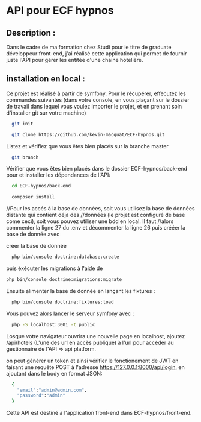# API pour ECF hypnos

## Description :

Dans le cadre de ma formation chez Studi pour le titre de graduate développeur front-end, j'ai réalisé cette application qui permet de fournir juste l'API pour gérer les entitée d'une chaine hotelière.

## installation en local :

Ce projet est réalisé à partir de symfony.
Pour le récupérer, effecutez les commandes suivantes (dans votre console, en vous plaçant sur le dossier de travail dans lequel vous voulez importer le projet, et en prenant soin d'installer git sur votre machine)

```bash
  git init
```
```bash
  git clone https://github.com/kevin-macquat/ECF-hypnos.git
```

Listez et vérifiez que vous êtes bien placés sur la branche master

```bash
  git branch
```

Vérifier que vous êtes bien placés dans le dossier ECF-hypnos/back-end pour et installer les dépendances de l'API:

```bash
  cd ECF-hypnos/back-end
```
```bash
  composer install
```

//Pour les accés à la base de données, soit vous utilisez la base de données distante qui contient déjà des //données (le projet est configuré de base come ceci), soit vous pouvez utiliser une bdd en local. Il faut //alors commenter la ligne 27 du .env et décommenter la ligne 26 puis crééer la base de donnée avec

créer la base de donnée

```bash
  php bin/console doctrine:database:create
```

puis éxécuter les migrations à l'aide de

```bash
php bin/console doctrine:migrations:migrate
```

Ensuite alimenter la base de donnée en lançant les fixtures :

```bash
  php bin/console doctrine:fixtures:load
```

Vous pouvez alors lancer le serveur symfony avec :

```bash
  php -S localhost:3001 -t public
```

Losque votre navigateur ouvrira une nouvelle page en localhost, ajoutez /api/hotels (L'une des url en accès publique) à l'url pour accéder au gestionnaire de l'API => api platform.

on peut générer un token et ainsi vérifier le fonctionement de JWT en faisant une requête POST à l'adresse https://127.0.0.1:8000/api/login, en ajoutant dans le body en format JSON:

```bash
  {
    "email":"admin@admin.com",
    "password":"admin"
  }
```

Cette API est destiné à l'application front-end dans ECF-hypnos/front-end.
